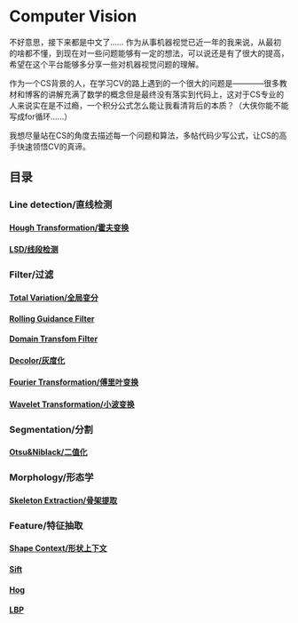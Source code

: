 # Computer Vision
不好意思，接下来都是中文了……
作为从事机器视觉已近一年的我来说，从最初的啥都不懂，到现在对一些问题能够有一定的想法，可以说还是有了很大的提高，希望在这个平台能够多分享一些对机器视觉问题的理解。

作为一个CS背景的人，在学习CV的路上遇到的一个很大的问题是————很多教材和博客的讲解充满了数学的概念但是最终没有落实到代码上，这对于CS专业的人来说实在是不过瘾，一个积分公式怎么能让我看清背后的本质？（大侠你能不能写成for循环……）

我想尽量站在CS的角度去描述每一个问题和算法，多帖代码少写公式，让CS的高手快速领悟CV的真谛。

## 目录

### Line detection/直线检测

#### [Hough Transformation/霍夫变换](line/hough.md)
#### [LSD/线段检测](line/lsd.md)

### Filter/过滤

#### [Total Variation/全局变分](filter/tv.md)
#### [Rolling Guidance Filter](filter/rolling.md)
#### [Domain Transfom Filter](filter/dt_filter.md)
#### [Decolor/灰度化](filter/decolor.md)
#### [Fourier Transformation/傅里叶变换](filter/fourier.md)
#### [Wavelet Transformation/小波变换](filter/wavelet.md)

### Segmentation/分割

#### [Otsu&Niblack/二值化](seg/niblack.md)

### Morphology/形态学

#### [Skeleton Extraction/骨架提取](mor/skeleton.md)

### Feature/特征抽取

#### [Shape Context/形状上下文](feature/shapeContext.md)
#### [Sift](feature/sift.md)
#### [Hog](feature/hog.md)
#### [LBP](feature/lbp.md)
